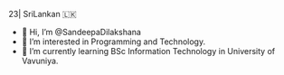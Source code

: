 23| SriLankan 🇱🇰
- 👋 Hi, I’m @SandeepaDilakshana
- 👀 I’m interested in Programming and Technology.
- 🌱 I’m currently learning BSc Information Technology in University of Vavuniya.


<!---
SandeepaDilakshana/SandeepaDilakshana is a ✨ special ✨ repository because its `README.md` (this file) appears on your GitHub profile.
You can click the Preview link to take a look at your changes.
--->
